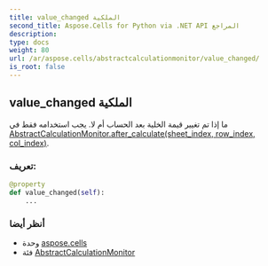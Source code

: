```yaml
---
title: value_changed الملكية
second_title: Aspose.Cells for Python via .NET API المراجع
description:
type: docs
weight: 80
url: /ar/aspose.cells/abstractcalculationmonitor/value_changed/
is_root: false
---
```

##  value_changed الملكية

ما إذا تم تغيير قيمة الخلية بعد الحساب أم لا.
يجب استخدامه فقط في [AbstractCalculationMonitor.after_calculate(sheet_index, row_index, col_index)](/cells/python-net/ar/aspose.cells/abstractcalculationmonitor/after_calculate).
###  تعريف:
```python
@property
def value_changed(self):
    ...
```

###  أنظر أيضا
* وحدة [aspose.cells](../../)
* فئة [AbstractCalculationMonitor](/cells/python-net/ar/aspose.cells/abstractcalculationmonitor)
